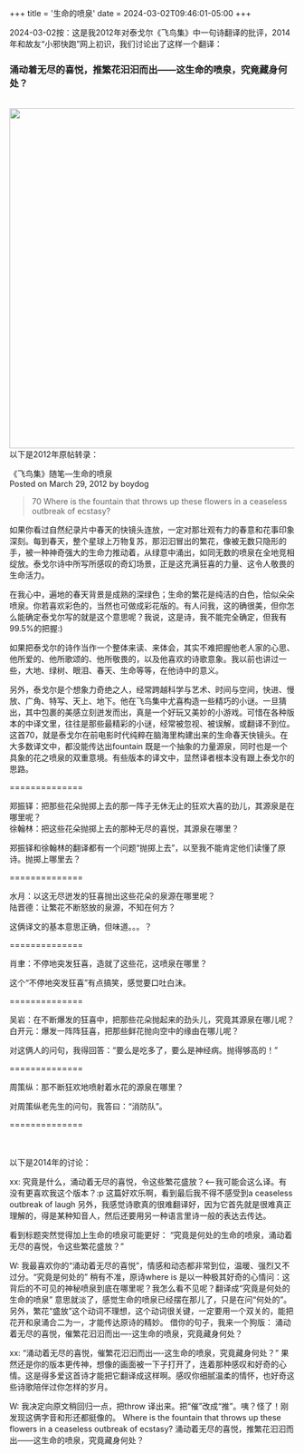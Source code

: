 +++
title = '生命的喷泉'
date = 2024-03-02T09:46:01-05:00
+++

2024-03-02按：这是我2012年对泰戈尔《飞鸟集》中一句诗翻译的批评，2014年和故友“小邪快跑”网上初识，我们讨论出了这样一个翻译：<br>
### 涌动着无尽的喜悦，推繁花汩汩而出——这生命的喷泉，究竟藏身何处？
<br>
<img src="/selene/images/fountain_of_life.jpg" width="600" />
<br>
以下是2012年原帖转录：

《飞鸟集》随笔—生命的喷泉<br>
Posted on March 29, 2012 by boydog<br>
> 70 Where is the fountain that throws up these flowers in a ceaseless outbreak of ecstasy?

如果你看过自然纪录片中春天的快镜头连放，一定对那壮观有力的春意和花事印象深刻。每到春天，整个星球上万物复苏，那汩汩冒出的繁花，像被无数只隐形的手，被一种神奇强大的生命力推动着，从绿意中涌出，如同无数的喷泉在全地竞相绽放。泰戈尔诗中所写所感叹的奇幻场景，正是这充满狂喜的力量、这令人敬畏的生命活力。

在我心中，遍地的春天背景是成熟的深绿色；生命的繁花是纯洁的白色，恰似朵朵喷泉。你若喜欢彩色的，当然也可做成彩花版的。有人问我，这的确很美，但你怎么能确定泰戈尔写的就是这个意思呢？我说，这是诗，我不能完全确定，但我有99.5%的把握:)

如果把泰戈尔的诗作当作一个整体来读、来体会，其实不难把握他老人家的心思、他所爱的、他所歌颂的、他所敬畏的，以及他喜欢的诗歌意象。我以前也讲过一些，大地、绿树、眼泪、春天、生命等等，在他诗中的意义。

另外，泰戈尔是个想象力奇绝之人，经常跨越科学与艺术、时间与空间，快进、慢放、广角、特写、天上、地下。他在飞鸟集中尤喜构造一些精巧的小谜。一旦猜出，其中包裹的美感立刻迸发而出，真是一个好玩又美妙的小游戏。可惜在各种版本的中译文里，往往是那些最精彩的小谜，经常被忽视、被误解，或翻译不到位。这首70，就是泰戈尔在前电影时代纯粹在脑海里构建出来的生命春天快镜头。在大多数译文中，都没能传达出fountain 既是一个抽象的力量源泉，同时也是一个具象的花之喷泉的双重意境。有些版本的译文中，显然译者根本没有跟上泰戈尔的思路。

==============

郑振铎：把那些花朵抛掷上去的那一阵子无休无止的狂欢大喜的劲儿，其源泉是在哪里呢？<br>
徐翰林：把这些花朵抛掷上去的那种无尽的喜悦，其源泉在哪里？

郑振铎和徐翰林的翻译都有一个问题“抛掷上去”，以至我不能肯定他们读懂了原诗。抛掷上哪里去？

==============

水月：以这无尽迸发的狂喜抛出这些花朵的泉源在哪里呢？<br>
陆晋德：让繁花不断怒放的泉源，不知在何方？

这俩译文的基本意思正确，但味道。。。？

==============

肖聿：不停地突发狂喜，造就了这些花，这喷泉在哪里？

这个“不停地突发狂喜”有点搞笑，感觉要口吐白沫。

==============

吴岩：在不断爆发的狂喜中，把那些花朵抛起来的劲头儿，究竟其源泉在哪儿呢？<br>
白开元：爆发一阵阵狂喜，把那些鲜花抛向空中的缘由在哪儿呢？

对这俩人的问句，我得回答：“要么是吃多了，要么是神经病。抛得够高的！”

==============

周策纵：那不断狂欢地喷射着水花的源泉在哪里？

对周策纵老先生的问句，我答曰：“消防队”。

==============

<br>
<br>
以下是2014年的讨论：

xx: 究竟是什么，涌动着无尽的喜悦，令这些繁花盛放？<–我可能会这么译。有没有更喜欢我这个版本？:p
这篇好欢乐啊，看到最后我不得不感受到a ceaseless outbreak of laugh 另外，我感觉诗歌真的很难翻译好，因为它首先就是很难真正理解的，得是某种知音人，然后还要用另一种语言里诗一般的表达去传达。

看到标题突然觉得加上生命的喷泉可能更好： “究竟是何处的生命的喷泉，涌动着无尽的喜悦，令这些繁花盛放？”

W: 我最喜欢你的“涌动着无尽的喜悦”，情感和动态都非常到位，温暖、强烈又不过分。“究竟是何处的” 稍有不准，原诗where is 是以一种极其好奇的心情问：这背后的不可见的神秘喷泉到底在哪里呢？我怎么看不见呢？翻译成“究竟是何处的生命的喷泉” 意思就淡了，感觉生命的喷泉已经摆在那儿了，只是在问“何处的”。另外，繁花“盛放”这个动词不理想，这个动词很关键，一定要用一个双关的，能把花开和泉涌合二为一，才能传达原诗的精妙。
借你的句子，我来一个狗版： 涌动着无尽的喜悦，催繁花汩汩而出—-这生命的喷泉，究竟藏身何处？

xx: “涌动着无尽的喜悦，催繁花汩汩而出—-这生命的喷泉，究竟藏身何处？” 果然还是你的版本更传神，想像的画面被一下子打开了，连着那种感叹和好奇的心情。这是得多爱这首诗才能把它翻译成这样啊。感叹你细腻温柔的情怀，也好奇这些诗歌陪伴过你怎样的岁月。

W: 我决定向原文稍回归一点，把throw 译出来。把“催”改成“推”。咦？怪了！刚发现这俩字音和形还都挺像的。
Where is the fountain that throws up these flowers in a ceaseless outbreak of ecstasy? 涌动着无尽的喜悦，推繁花汩汩而出——这生命的喷泉，究竟藏身何处？

